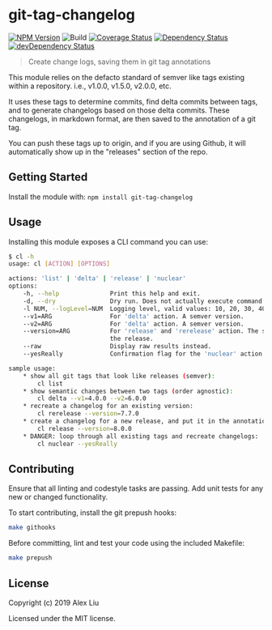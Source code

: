 # git-tag-changelog

[![NPM Version](https://img.shields.io/npm/v/git-tag-changelog.svg)](https://npmjs.org/package/git-tag-changelog)
![Build](https://github.com/DonutEspresso/git-tag-changelog/workflows/Node.js%20CI/badge.svg)
[![Coverage Status](https://coveralls.io/repos/github/DonutEspresso/git-tag-changelog/badge.svg?branch=master)](https://coveralls.io/github/DonutEspresso/git-tag-changelog?branch=master)
[![Dependency Status](https://david-dm.org/DonutEspresso/git-tag-changelog.svg)](https://david-dm.org/DonutEspresso/git-tag-changelog)
[![devDependency Status](https://david-dm.org/DonutEspresso/git-tag-changelog/dev-status.svg)](https://david-dm.org/DonutEspresso/git-tag-changelog#info=devDependencies)

> Create change logs, saving them in git tag annotations

This module relies on the defacto standard of semver like tags existing within
a repository. i.e., v1.0.0, v1.5.0, v2.0.0, etc.

It uses these tags to determine commits, find delta commits between tags, and
to generate changelogs based on those delta commits. These changelogs, in
markdown format, are then saved to the annotation of a git tag.

You can push these tags up to origin, and if you are using Github, it will
automatically show up in the "releases" section of the repo.

## Getting Started

Install the module with: `npm install git-tag-changelog`

## Usage

Installing this module exposes a CLI command you can use:

```sh
$ cl -h
usage: cl [ACTION] [OPTIONS]

actions: 'list' | 'delta' | 'release' | 'nuclear'
options:
    -h, --help              Print this help and exit.
    -d, --dry               Dry run. Does not actually execute command.
    -l NUM, --logLevel=NUM  Logging level, valid values: 10, 20, 30, 40, 50.
    --v1=ARG                For 'delta' action. A semver version.
    --v2=ARG                For 'delta' action. A semver version.
    --version=ARG           For 'release' and 'rerelease' action. The semver of
                            the release.
    --raw                   Display raw results instead.
    --yesReally             Confirmation flag for the 'nuclear' action.

sample usage:
    * show all git tags that look like releases (semver):
        cl list
    * show semantic changes between two tags (order agnostic):
        cl delta --v1=4.0.0 --v2=6.0.0
    * recreate a changelog for an existing version:
        cl rerelease --version=7.7.0
    * create a changelog for a new release, and put it in the annotation of a git tag:
        cl release --version=8.0.0
    * DANGER: loop through all existing tags and recreate changelogs:
        cl nuclear --yesReally
```

## Contributing

Ensure that all linting and codestyle tasks are passing. Add unit tests for any
new or changed functionality.

To start contributing, install the git prepush hooks:

```sh
make githooks
```

Before committing, lint and test your code using the included Makefile:
```sh
make prepush
```

## License

Copyright (c) 2019 Alex Liu

Licensed under the MIT license.
